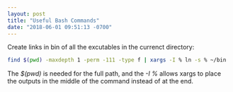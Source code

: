 ```yaml
---
layout: post
title: "Useful Bash Commands"
date: "2018-06-01 09:51:13 -0700"
---
```



Create links in bin of all the excutables in the currenct directory:
```bash
find $(pwd) -maxdepth 1 -perm -111 -type f | xargs -I % ln -s % ~/bin
```

The _$(pwd)_ is needed for the full path, and the _-I %_  allows xargs to place the outputs in the middle of the command instead of at the end. 
